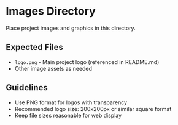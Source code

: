 # Images Directory

Place project images and graphics in this directory.

## Expected Files

- `logo.png` - Main project logo (referenced in README.md)
- Other image assets as needed

## Guidelines

- Use PNG format for logos with transparency
- Recommended logo size: 200x200px or similar square format
- Keep file sizes reasonable for web display